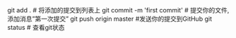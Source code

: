git add .  # 将添加的提交到列表上
git commit -m 'first commit'   # 提交你的文件, 添加消息”第一次提交”
git push origin master  #发送你的提交到GitHub
git status   # 查看git状态